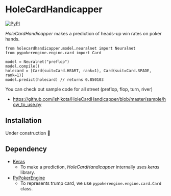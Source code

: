 # HoleCardHandicapper
[![PyPI](https://img.shields.io/pypi/v/HoleCardHandicapper.svg?maxAge=2592000)]([![PyPI](https://img.shields.io/pypi/v/nine.svg?maxAge=2592000)](https://github.com/ishikota/HoleCardHandicapper))

*HoleCardHandicapper* makes a prediction of heads-up win rates on poker hands.  

```
from holecardhandicapper.model.neuralnet import Neuralnet
from pypokerengine.engine.card import Card

model = Neuralnet("preflop")
model.compile()
holecard = [Card(suit=Card.HEART, rank=1), Card(suit=Card.SPADE, rank=1)]
model.predict(holecard) // returns 0.850103
```

You can check out sample code for all street (preflop, flop, turn, river)
- https://github.com/ishikota/HoleCardHandicapper/blob/master/sample/how_to_use.py

## Installation
Under construction :bow:

## Dependency
- [Keras](https://github.com/fchollet/keras)
  - To make a prediction, *HoleCardHandicapper* internally uses *keras* library.
- [PyPokerEngine](https://github.com/ishikota/PyPokerEngine)
  - To represents trump card, we use `pypokerengine.engine.card.Card` class.

